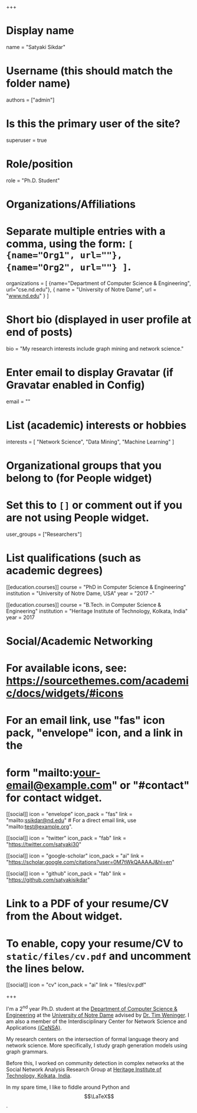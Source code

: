 +++
# Display name
name = "Satyaki Sikdar"

# Username (this should match the folder name)
authors = ["admin"]

# Is this the primary user of the site?
superuser = true

# Role/position
role = "Ph.D. Student"

# Organizations/Affiliations
#   Separate multiple entries with a comma, using the form: `[ {name="Org1", url=""}, {name="Org2", url=""} ]`.
organizations = [ {name="Department of Computer Science & Engineering", url="cse.nd.edu"}, { name = "University of Notre Dame", url = "www.nd.edu" } ]

# Short bio (displayed in user profile at end of posts)
bio = "My research interests include graph mining and network science."

# Enter email to display Gravatar (if Gravatar enabled in Config)
email = ""

# List (academic) interests or hobbies
interests = [
  "Network Science",
  "Data Mining",
  "Machine Learning"
]

# Organizational groups that you belong to (for People widget)
#   Set this to `[]` or comment out if you are not using People widget.
user_groups = ["Researchers"]

# List qualifications (such as academic degrees)
[[education.courses]]
  course = "PhD in Computer Science & Engineering"
  institution = "University of Notre Dame, USA"
  year = "2017 -" 

[[education.courses]]
  course = "B.Tech. in Computer Science & Engineering"
  institution = "Heritage Institute of Technology, Kolkata, India"
  year = 2017

# Social/Academic Networking
# For available icons, see: https://sourcethemes.com/academic/docs/widgets/#icons
#   For an email link, use "fas" icon pack, "envelope" icon, and a link in the
#   form "mailto:your-email@example.com" or "#contact" for contact widget.

[[social]]
  icon = "envelope"
  icon_pack = "fas"
  link = "mailto:ssikdar@nd.edu"  # For a direct email link, use "mailto:test@example.org".

[[social]]
  icon = "twitter"
  icon_pack = "fab"
  link = "https://twitter.com/satyaki30"

[[social]]
  icon = "google-scholar"
  icon_pack = "ai"
  link = "https://scholar.google.com/citations?user=0M7tWkQAAAAJ&hl=en"

[[social]]
  icon = "github"
  icon_pack = "fab"
  link = "https://github.com/satyakisikdar"

# Link to a PDF of your resume/CV from the About widget.
# To enable, copy your resume/CV to `static/files/cv.pdf` and uncomment the lines below.
 [[social]]
   icon = "cv"
   icon_pack = "ai"
   link = "files/cv.pdf"

+++

I'm a 2<sup>nd</sup> year Ph.D. student at the [Department of Computer Science & Engineering](https://cse.nd.edu) at the [University of Notre Dame](https://www.nd.edu) advised by [Dr. Tim Weninger](https://www3.nd.edu/~tweninge). I am also a member of the Interdisciplinary Center for Network Science and Applications [(iCeNSA)](http://icensa.com).  

My research centers on the intersection of formal language theory and network science. More specifically, I study graph generation models using graph grammars.

Before this, I worked on community detection in complex networks at the Social Network Analysis Research Group at [Heritage Institute of Technology, Kolkata, India](http://heritageit.edu).

In my spare time, I like to fiddle around Python and $$\LaTeX$$.
